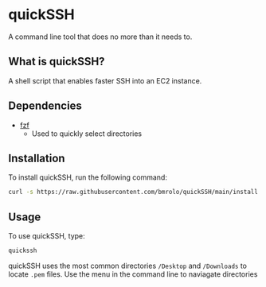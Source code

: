 # quickSSH
A command line tool that does no more than it needs to.

## What is quickSSH?
A shell script that enables faster SSH into an EC2 instance.

## Dependencies
- [fzf](https://github.com/junegunn/fzf?tab=readme-ov-file#using-homebrew)
  - Used to quickly select directories 

## Installation

To install quickSSH, run the following command:

```sh
curl -s https://raw.githubusercontent.com/bmrolo/quickSSH/main/install.sh | bash
```

## Usage
To use quickSSH, type:
```sh
quickssh
```
quickSSH uses the most common directories `/Desktop` and `/Downloads` to locate `.pem` files. Use the menu in the command line to naviagate directories
